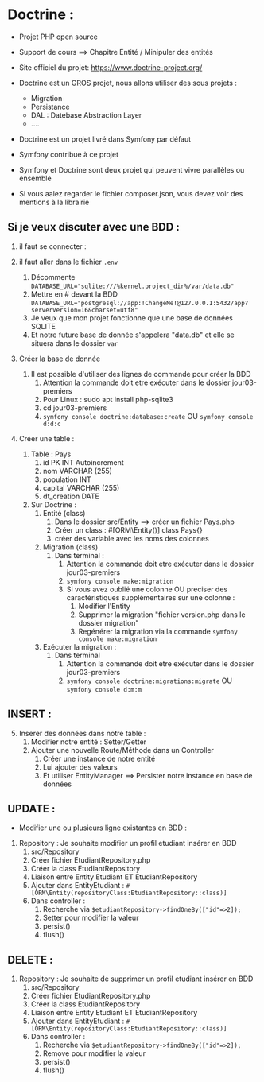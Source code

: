 # Doctrine :
- Projet PHP open source
- Support de cours ==> Chapitre Entité / Minipuler des entités

- Site officiel du projet: https://www.doctrine-project.org/
- Doctrine est un GROS projet, nous allons utiliser des sous projets :
    - Migration
    - Persistance
    - DAL : Datebase Abstraction Layer
    - ....

- Doctrine est un projet livré dans Symfony par défaut
- Symfony contribue à ce projet
- Symfony et Doctrine sont deux projet qui peuvent vivre parallèles ou ensemble
- Si vous aalez regarder le fichier composer.json, vous devez voir des mentions à la librairie


## Si je veux discuter avec une BDD :

1. il faut se connecter :
2. il faut aller dans le fichier `.env`
      1. Décommente `DATABASE_URL="sqlite:///%kernel.project_dir%/var/data.db"`
      2. Mettre en # devant la BDD `DATABASE_URL="postgresql://app:!ChangeMe!@127.0.0.1:5432/app?serverVersion=16&charset=utf8"`
      3. Je veux que mon projet fonctionne que une base de données SQLITE
      4. Et notre future base de donnée s'appelera "data.db" et elle se situera dans le dossier `var`

3. Créer la base de donnée
      1. Il est possible d'utiliser des lignes de commande pour créer la BDD
            1. Attention la commande doit etre exécuter dans le dossier jour03-premiers
            2. Pour Linux : sudo apt install php-sqlite3
            3. cd jour03-premiers
            4. `symfony console doctrine:database:create`    OU   `symfony console d:d:c`

4. Créer une table :
      1. Table : Pays
            1. id PK INT Autoincrement
            2. nom VARCHAR (255)
            3. population INT
            4. capital VARCHAR (255)
            5. dt_creation DATE
      2. Sur Doctrine :
            1. Entité (class)
                  1. Dans le dossier src/Entity ==> créer un fichier Pays.php
                  2. Créer un class :  #[ORM\Entity()] class Pays{}
                  3. créer des variable avec les noms des colonnes
            2. Migration (class)
                  1. Dans terminal :
                        1. Attention la commande doit etre exécuter dans le dossier jour03-premiers
                        2. `symfony console make:migration`
                        3. Si vous avez oublié une colonne OU preciser des caractéristiques supplémentaires sur une colonne :
                              1. Modifier l'Entity
                              2. Supprimer la migration "fichier version.php dans le dossier migration"
                              3. Regénérer la migration via la commande `symfony console make:migration`
            3. Exécuter la migration :
                  1. Dans terminal
                        1. Attention la commande doit etre exécuter dans le dossier jour03-premiers
                        2. `symfony console doctrine:migrations:migrate`    OU   `symfony console d:m:m`


## INSERT :
5. Inserer des données dans notre table :
      1. Modifier notre entité : Setter/Getter
      2. Ajouter une nouvelle Route/Méthode dans un Controller
            1. Créer une instance de notre entité
            2. Lui ajouter des valeurs
            3. Et utiliser EntityManager ==> Persister notre instance en base de données


## UPDATE :
- Modifier une ou plusieurs ligne existantes en BDD :
1. Repository : Je souhaite modifier un profil etudiant insérer en BDD
      1. src/Repository
      2. Créer fichier EtudiantRepository.php
      3. Créer la class EtudiantRepository
      4. Liaison entre Entity Etudiant ET EtudiantRepository
      5. Ajouter dans EntityEtudiant : `#[ORM\Entity(repositoryClass:EtudiantRepository::class)]`
      6. Dans controller :
            1. Recherche via `$etudiantRepository->findOneBy(["id"=>2]);`
            2. Setter pour modifier la valeur
            3. persist()
            4. flush()


## DELETE :
1. Repository : Je souhaite de supprimer un profil etudiant insérer en BDD
      1. src/Repository
      2. Créer fichier EtudiantRepository.php
      3. Créer la class EtudiantRepository
      4. Liaison entre Entity Etudiant ET EtudiantRepository
      5. Ajouter dans EntityEtudiant : `#[ORM\Entity(repositoryClass:EtudiantRepository::class)]`
      6. Dans controller :
            1. Recherche via `$etudiantRepository->findOneBy(["id"=>2]);`
            2. Remove pour modifier la valeur
            3. persist()
            4. flush()